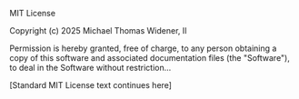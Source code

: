 MIT License

Copyright (c) 2025 Michael Thomas Widener, II

Permission is hereby granted, free of charge, to any person obtaining a copy
of this software and associated documentation files (the "Software"), to deal
in the Software without restriction...

[Standard MIT License text continues here]

